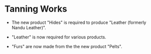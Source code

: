 # Tanning Works

- The new product "Hides" is required to produce "Leather (formerly Nandu Leather)".
- "Leather" is now required for various products.

- "Furs" are now made from the the new product "Pelts".
